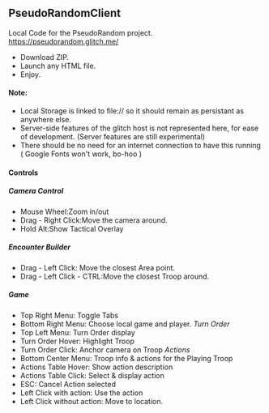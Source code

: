 ## PseudoRandomClient
Local Code for the PseudoRandom project. https://pseudorandom.glitch.me/

* Download ZIP.
* Launch any HTML file.
* Enjoy.

#### Note: 
 * Local Storage is linked to file:// so it should remain as persistant as anywhere else.
 * Server-side features of the glitch host is not represented here, for ease of development. (Server features are still experimental)
 * There should be no need for an internet connection to have this running ( Google Fonts won't work, bo-hoo )

#### Controls
##### Camera Control
* Mouse Wheel:Zoom in/out
* Drag - Right Click:Move the camera around.
* Hold Alt:Show Tactical Overlay

##### Encounter Builder 
* Drag - Left Click:  Move the closest Area point.
* Drag - Left Click - CTRL:Move the closest Troop around.

##### Game 
* Top Right Menu: Toggle Tabs
* Bottom Right Menu: Choose local game and player.
*Turn Order*
* Top Left Menu: Turn Order display
* Turn Order Hover: Highlight Troop
* Turn Order Click: Anchor camera on Troop
*Actions*
* Bottom Center Menu: Troop info & actions for the Playing Troop
* Actions Table Hover: Show action description
* Actions Table Click: Select & display action
* ESC: Cancel Action selected
* Left Click with action: Use the action
* Left Click without action: Move to location.
